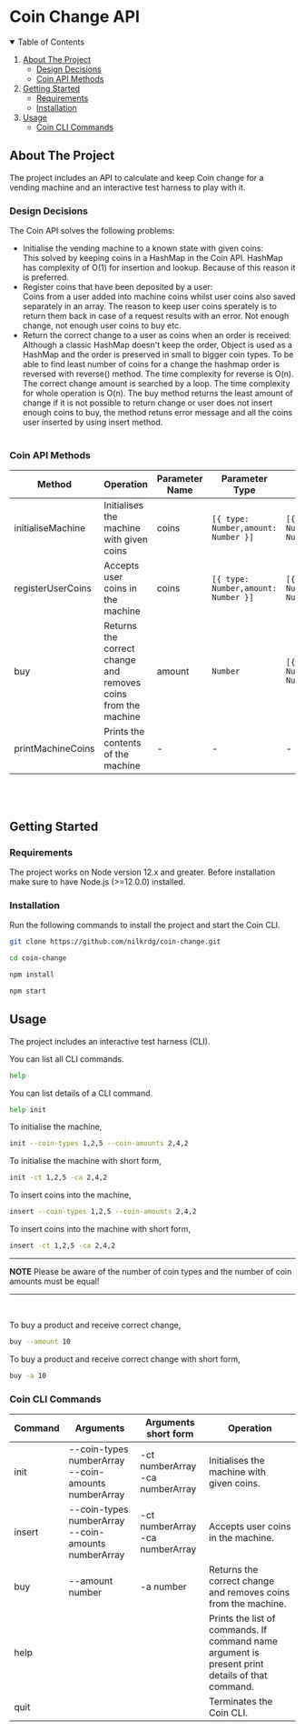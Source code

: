 # Coin Change API
<!-- TABLE OF CONTENTS -->
<details open="open">
  <summary>Table of Contents</summary>
  <ol>
    <li>
      <a href="#about-the-project">About The Project</a>
      <ul>
        <li><a href="#design-decisions">Design Decisions</a></li>
        <li><a href="#coin-api-methods">Coin API Methods</a></li>
      </ul>
    </li>
    <li>
      <a href="#getting-started">Getting Started</a>
      <ul>
        <li><a href="#requirements">Requirements</a></li>
        <li><a href="#installation">Installation</a></li>
      </ul>
    </li>
    <li>
        <a href="#usage">Usage</a>
        <ul>
            <li><a href="#coin-cli-commands">Coin CLI Commands</a></li>
        </ul>
    </li>
  </ol>
</details>


## About The Project

The project includes an API to calculate and keep Coin change for a vending machine and an interactive test harness to play with it.

### Design Decisions

The Coin API solves the following problems:
* Initialise the vending machine to a known state with given coins:<br>
This solved by keeping coins in a HashMap in the Coin API. HashMap has complexity of O(1) for insertion and lookup. Because of this reason it is preferred.
* Register coins that have been deposited by a user:<br>
Coins from a user added into machine coins whilst user coins also saved separately in an array. The reason to keep user coins sperately is to return them back in case of a request results with an error. Not enough change, not enough user coins to buy etc.
* Return the correct change to a user as coins when an order is received:<br>
Although a classic HashMap doesn't keep the order, Object is used as a HashMap and the order is preserved in small to bigger coin types.
To be able to find least number of coins for a change the hashmap order is reversed with reverse() method. The time complexity for reverse is O(n).
The correct change amount is searched by a loop. The time complexity for whole operation is O(n). The buy method returns the least amount of change if it is not possible to return change or user does not insert enough coins to buy, the method retuns error message and all the coins user inserted by using insert method.
<br><br>
### Coin API Methods 

| Method            	| Operation                                                     	| Parameter Name 	| Parameter Type                         	| Response Type                          	| Success        	| Error                       	|
|-------------------	|---------------------------------------------------------------	|----------------	|----------------------------------------	|----------------------------------------	|----------------	|-----------------------------	|
| initialiseMachine 	| Initialises the machine with given coins                      	| coins          	| `[{ type: Number,amount: Number }]` 	| `[{ type: Number,amount: Number }]` 	| -              	| -                           	|
| registerUserCoins 	| Accepts user coins in the machine                             	| coins          	| `[{ type: Number,amount: Number }]` 	| `[{ type: Number,amount: Number }]` 	| -              	| -                           	|
| buy               	| Returns the correct change and removes coins from the machine 	| amount         	| `Number`                              | `[{ type: Number,amount: Number }]` 	| Returns change 	| Returns all user coins back 	|
| printMachineCoins 	| Prints the contents of the machine                            	| -              	| -                                     | -                                     | -              	| -                           	|


<br><br>
## Getting Started

### Requirements

The project works on Node version 12.x and greater. Before installation make sure to have Node.js (>=12.0.0) installed.

### Installation

Run the following commands to install the project and start the Coin CLI.
```bash
git clone https://github.com/nilkrdg/coin-change.git

cd coin-change

npm install 

npm start
```
## Usage

The project includes an interactive test harness (CLI). 

You can list all CLI commands.
```bash
help
```
You can list details of a CLI command.
```bash
help init
```

To initialise the machine,
```bash
init --coin-types 1,2,5 --coin-amounts 2,4,2
```
To initialise the machine with short form,
```bash
init -ct 1,2,5 -ca 2,4,2
```

To insert coins into the machine,
```bash
insert --coin-types 1,2,5 --coin-amounts 2,4,2
```
To insert coins into the machine with short form,
```bash
insert -ct 1,2,5 -ca 2,4,2
```
---
**NOTE**
Please be aware of the number of coin types and the number of coin amounts must be equal!

---
<br>


To buy a product and receive correct change,
```bash
buy --amount 10
```

To buy a product and receive correct change with short form,
```bash
buy -a 10
```
### Coin CLI Commands

| Command 	| Arguments                                                 	| Arguments short form                 	| Operation                                                                                       	|
|---------	|-----------------------------------------------------------	|--------------------------------------	|-------------------------------------------------------------------------------------------------	|
| init    	| --coin-types numberArray <br> --coin-amounts numberArray  	| -ct numberArray <br> -ca numberArray 	| Initialises the machine with given coins.                                                       	|
| insert  	| --coin-types numberArray <br> --coin-amounts numberArray  	| -ct numberArray <br> -ca numberArray 	| Accepts user coins in the machine.                                                              	|
| buy     	| --amount number                                      	| -a  number                       	| Returns the correct change and removes coins from the machine.                                  	|
| help  	|                                                           	|                                      	| Prints the list of commands. If command name argument is present print details of that command. 	|
| quit  	|                                                           	|                                      	| Terminates the Coin CLI.                                                                        	|
